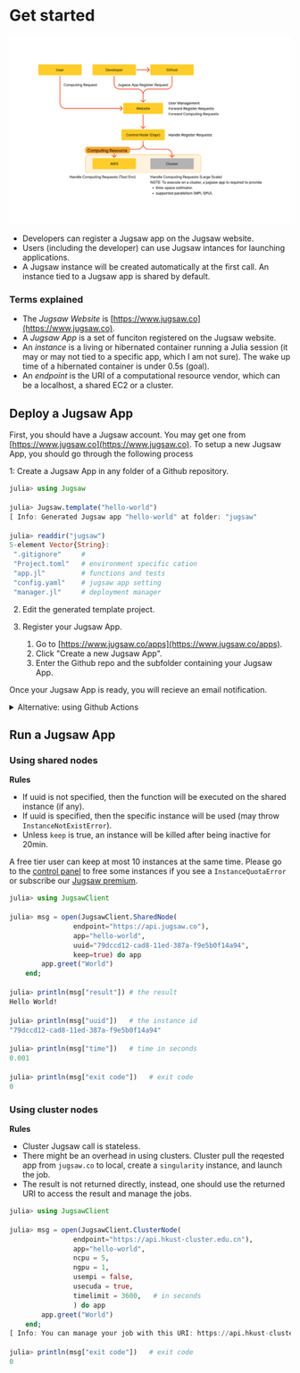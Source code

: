 # Get started
![](framework.png)

* Developers can register a Jugsaw app on the Jugsaw website.
* Users (including the developer) can use Jugsaw intances for launching applications.
* A Jugsaw instance will be created automatically at the first call. An instance tied to a Jugsaw app is shared by default.

### Terms explained
* The *Jugsaw Website* is [https://www.jugsaw.co](https://www.jugsaw.co).
* A *Jugsaw App* is a set of funciton registered on the Jugsaw website.
* An *instance* is a living or hibernated container running a Julia session (it may or may not tied to a specific app, which I am not sure).
The wake up time of a hibernated container is under 0.5s (goal).
* An *endpoint* is the URI of a computational resource vendor, which can be a localhost, a shared EC2 or a cluster.

## Deploy a Jugsaw App

First, you should have a Jugsaw account. You may get one from [https://www.jugsaw.co](https://www.jugsaw.co).
To setup a new Jugsaw App, you should go through the following process

1: Create a Jugsaw App in any folder of a Github repository.
```julia
julia> using Jugsaw

julia> Jugsaw.template("hello-world")
[ Info: Generated Jugsaw app "hello-world" at folder: "jugsaw"

julia> readdir("jugsaw")
5-element Vector{String}:
 ".gitignore"     #
 "Project.toml"   # environment specific cation
 "app.jl"         # functions and tests
 "config.yaml"    # jugsaw app setting
 "manager.jl"     # deployment manager
```
2. Edit the generated template project.

3. Register your Jugsaw App.
    1. Go to [https://www.jugsaw.co/apps](https://www.jugsaw.co/apps).
    2. Click "Create a new Jugsaw App".
    3. Enter the Github repo and the subfolder containing your Jugsaw App.

Once your Jugsaw App is ready, you will recieve an email notification.

<details>
  <summary>Alternative: using Github Actions</summary>
You should add your Jugsaw deploy key to your repository secrets.
A Jugsaw deploy key can be obtained from the Jugsaw website -> Profile -> Deploy Key.

To set up repository secrets for GitHub action, follow the steps below:

1. Go to the GitHub repository where you want to set up the secrets.
2. Click on the "Settings" tab.
3. Click on the "Secrets" option.
4. Click on the "New repository secret" button.
5. Enter the name of the secret in the "Name" field as "JUGSAW_DEPLOY_KEY".
6. Enter the value of the secret in the "Value" field.
7. Click on the "Add secret" button.

In your GitHub action workflow file, reference the secrets using the syntax ${{ secrets.SECRET_NAME }}.

Note: It's important to keep your secrets secure and not include them in your code or make them publicly available.
</details>

## Run a Jugsaw App

### Using shared nodes
**Rules**
* If uuid is not specified, then the function will be executed on the shared instance (if any).
* If uuid is specified, then the specific instance will be used (may throw `InstanceNotExistError`).
* Unless `keep` is true, an instance will be killed after being inactive for 20min.

A free tier user can keep at most 10 instances at the same time.
Please go to the [control panel]() to free some instances if you see a `InstanceQuotaError` or subscribe our [Jugsaw premium]().

```julia
julia> using JugsawClient

julia> msg = open(JugsawClient.SharedNode(
                endpoint="https://api.jugsaw.co"),
                app="hello-world",
                uuid="79dccd12-cad8-11ed-387a-f9e5b0f14a94",
                keep=true) do app
        app.greet("World")
    end;

julia> println(msg["result"]) # the result
Hello World!

julia> println(msg["uuid"])   # the instance id
"79dccd12-cad8-11ed-387a-f9e5b0f14a94"

julia> println(msg["time"])   # time in seconds
0.001

julia> println(msg["exit code"])   # exit code
0
```

### Using cluster nodes

**Rules**
* Cluster Jugsaw call is stateless.
* There might be an overhead in using clusters. Cluster pull the reqested app from `jugsaw.co` to local, create a `singularity` instance, and launch the job.
* The result is not returned directly, instead, one should use the returned URI to access the result and manage the jobs.

```julia
julia> using JugsawClient

julia> msg = open(JugsawClient.ClusterNode(
                endpoint="https://api.hkust-cluster.edu.cn"),
                app="hello-world",
                ncpu = 5,
                ngpu = 1,
                usempi = false,
                usecuda = true,
                timelimit = 3600,   # in seconds
                ) do app
        app.greet("World")
    end;
[ Info: You can manage your job with this URI: https://api.hkust-cluster.edu.cn/monitor/79dccd12-cad8-11ed-387a-f9e5b0f14a94/

julia> println(msg["exit code"])   # exit code
0
```